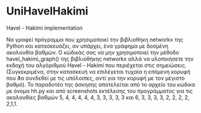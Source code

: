 # UniHavelHakimi
Havel - Hakimi implementation

Να γραφεί πρόγραμμα που χρησιμοποιεί την βιβλιοθήκη networkx της Python και κατασκευάζει, αν υπάρχει, ένα γράφημα με δοσμένη ακολουθία βαθμών.
Ο κώδικάς σας να μην χρησιμοποιεί την μέθοδο havel_hakimi_graph() της βιβλιοθήκης networkx αλλά να υλοποιήσετε την εκδοχή του αλγόριθμού Havel - Hakimi που περιέχεται στις
σημειώσεις. (Συγκεκριμένα, στην κατασκευή να επιλέγεται τυχαία η επόμενη κορυφή που
ϑα συνδεθεί με τις υπόλοιπες, αντί για την κορυφή με τον μέγιστο βαθμό).
Το παραδοτέο της άσκησης αποτελείται από το αρχείο του κώδικα με όνομα hh.py και από
screenshots εκτέλεσης του προγράμματος για τις ακολουθίες βαθμών 5, 4, 4, 4, 4, 4, 3, 3, 3, 3, 3
και 6, 3, 3, 3, 3, 2, 2, 2, 2, 2,1,1.
